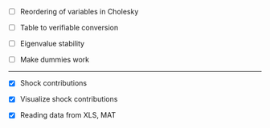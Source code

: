 

- [ ] Reordering of variables in Cholesky

- [ ] Table to verifiable conversion

- [ ] Eigenvalue stability

- [ ] Make dummies work

------------------------------------------------------------------

- [x] Shock contributions

- [x] Visualize shock contributions

- [x] Reading data from XLS, MAT
